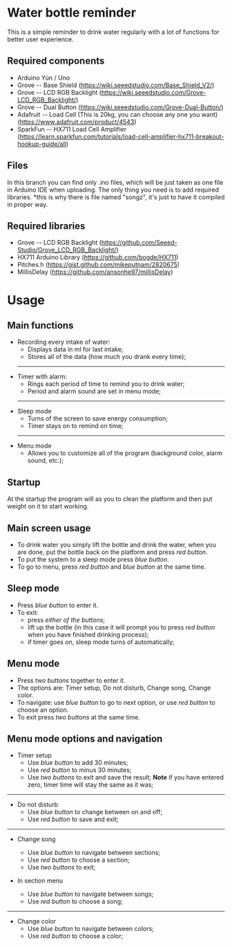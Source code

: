 # Water bottle reminder

This is a simple reminder to drink water regularly with a lot of functions for better user experience.

## Required components

 -	Arduino Yún / Uno
 -	Grove -- Base Shield (https://wiki.seeedstudio.com/Base_Shield_V2/)
 -	Grove -- LCD RGB Backlight (https://wiki.seeedstudio.com/Grove-LCD_RGB_Backlight/)
 -	Grove -- Dual Button (https://wiki.seeedstudio.com/Grove-Dual-Button/)
 -	Adafruit -- Load Cell (This is 20kg, you can choose any one you want) (https://www.adafruit.com/product/4543)
 -	SparkFun -- HX711 Load Cell Amplifier (https://learn.sparkfun.com/tutorials/load-cell-amplifier-hx711-breakout-hookup-guide/all)

## Files

In this branch you can find only .ino files, which will be just taken as one file in Arduino IDE when uploading. The only thing you need is to add required libraries.
*this is why there is file named "songz", it's just to have it compiled in proper way.

## Required libraries 

 - Grove -- LCD RGB Backlight (https://github.com/Seeed-Studio/Grove_LCD_RGB_Backlight/)
 - HX711 Arduino Library (https://github.com/bogde/HX711)
 - Pitches.h (https://gist.github.com/mikeputnam/2820675)
 - MillisDelay (https://github.com/ansonhe97/millisDelay)


# Usage

## Main functions

 - Recording every intake of water:
	 - Displays data in ml for last intake;
	 - Stores all of the data (how much you drank every time);
	 ---
- Timer with alarm:
	- Rings each period of time to remind you to drink water;
	- Period and alarm sound are set in menu mode;
	 ---
 - Sleep mode
	 - Turns of the screen to save energy consumption;
	 - Timer stays on to remind on time;
	 ---
 - Menu mode
	 - Allows you to customize all of the program (background color, alarm sound, etc.);

## Startup

At the startup the program will as you to clean the platform and then put weight on it to start working.

## Main screen usage

- To drink water you simply lift the bottle and drink the water, when you are done, put the bottle back on the platform and press *red button*.
- To put the system to a sleep mode press *blue button*.
- To go to menu, press *red button* and *blue button* at the same time.

## Sleep mode

- Press *blue button* to enter it.
- To exit:
	- press *either of the buttons*;
	- lift up the bottle (in this case it will prompt you to press *red button* when you have finished drinking process);
	- if timer goes on, sleep mode turns of automatically;

## Menu mode

- Press *two buttons* together to enter it.
- The options are: Timer setup,  Do not disturb,  Change song,  Change color.
- To navigate: use *blue button* to go to next option, or use *red button* to choose an option.
- To exit press *two buttons* at the same time.

## Menu mode options and navigation

- Timer setup
	- Use *blue button* to add 30 minutes;
	- Use *red button* to minus 30 minutes;
	- Use *two buttons* to exit and save the result;
	**Note** if you have entered zero, timer time will stay the same as it was;
---
- Do not disturb
	- Use *blue button* to change between on and off;
	- Use *red button* to save and exit;
---
- Change song
	- Use *blue button* to navigate between sections;
	- Use *red button* to choose a section;
	- Use *two buttons* to exit;

- In section menu
	- Use *blue button* to navigate between songs;
	- Use *red button* to choose a song;

---

- Change color
	- Use *blue button* to navigate between colors;
	- Use *red button* to choose a color;
